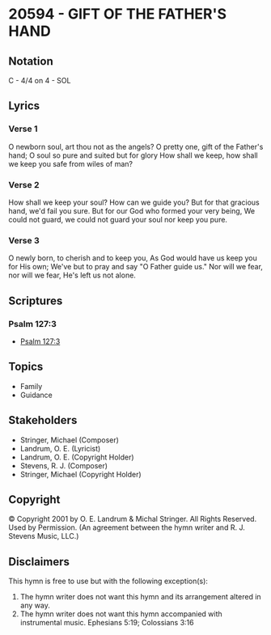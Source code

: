 # 20594 - GIFT OF THE FATHER'S HAND

## Notation

C - 4/4 on 4 - SOL

## Lyrics

### Verse 1

O newborn soul, art thou not as the angels? O pretty one, gift of the Father's hand; O soul so pure and suited but for glory How shall we keep, how shall we keep you safe from wiles of man?

### Verse 2

How shall we keep your soul? How can we guide you? But for that gracious hand, we'd fail you sure. But for our God who formed your very being, We could not guard, we could not guard your soul nor keep you pure.

### Verse 3

O newly born, to cherish and to keep you, As God would have us keep you for His own; We've but to pray and say "O Father guide us." Nor will we fear, nor will we fear, He's left us not alone.


## Scriptures

### Psalm 127:3

- [Psalm 127:3](https://www.biblegateway.com/passage/?search=Psalm%20127%3A3)


## Topics

- Family
- Guidance

## Stakeholders

- Stringer, Michael (Composer)
- Landrum, O. E. (Lyricist)
- Landrum, O. E. (Copyright Holder)
- Stevens, R. J. (Composer)
- Stringer, Michael (Copyright Holder)

## Copyright

© Copyright 2001 by O. E. Landrum & Michal Stringer. All Rights Reserved. Used by Permission.
(An agreement between the hymn writer and R. J. Stevens Music, LLC.)

## Disclaimers

This hymn is free to use but with the following exception(s):
1. The hymn writer does not want this hymn and its arrangement altered in any way.
2. The hymn writer does not want this hymn accompanied with instrumental music.
Ephesians 5:19; Colossians 3:16

